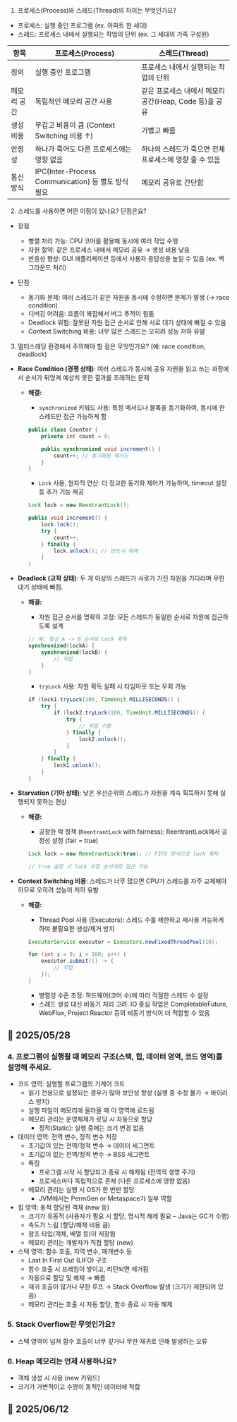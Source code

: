 1. 프로세스(Process)와 스레드(Thread)의 차이는 무엇인가요?
- 프로세스: 실행 중인 프로그램 (ex. 아파트 한 세대)
- 스레드: 프로세스 내에서 실행되는 작업의 단위 (ex. 그 세대의 가족 구성원)

| 항목     | **프로세스(Process)**                           | **스레드(Thread)**                      |
| ------ | ------------------------------------------- | ------------------------------------ |
| 정의     | 실행 중인 프로그램                                  | 프로세스 내에서 실행되는 작업의 단위                 |
| 메모리 공간 | 독립적인 메모리 공간 사용                              | 같은 프로세스 내에서 메모리 공간(Heap, Code 등)을 공유 |
| 생성 비용  | 무겁고 비용이 큼 (Context Switching 비용 ↑)          | 가볍고 빠름                               |
| 안정성    | 하나가 죽어도 다른 프로세스에는 영향 없음                     | 하나의 스레드가 죽으면 전체 프로세스에 영향 줄 수 있음      |
| 통신 방식  | IPC(Inter-Process Communication) 등 별도 방식 필요 | 메모리 공유로 간단함                          |

2. 스레드를 사용하면 어떤 이점이 있나요? 단점은요?
- 장점 
    - 병렬 처리 가능: CPU 코어를 활용해 동시에 여러 작업 수행
    - 자원 절약: 같은 프로세스 내에서 메모리 공유 → 생성 비용 낮음
    - 반응성 향상: GUI 애플리케이션 등에서 사용자 응답성을 높일 수 있음 (ex. 백그라운드 처리)

- 단점
    - 동기화 문제: 여러 스레드가 같은 자원을 동시에 수정하면 문제가 발생 (→ race condition)
    - 디버깅 어려움: 흐름이 복잡해서 버그 추적이 힘듦
    - Deadlock 위험: 잘못된 자원 접근 순서로 인해 서로 대기 상태에 빠질 수 있음
    - Context Switching 비용: 너무 많은 스레드는 오히려 성능 저하 유발

3. 멀티스레딩 환경에서 주의해야 할 점은 무엇인가요? (예: race condition, deadlock)
- **Race Condition (경쟁 상태)**: 여러 스레드가 동시에 공유 자원을 읽고 쓰는 과정에서 순서가 뒤엉켜 예상치 못한 결과를 초래하는 문제 
    -  **해결:**  
        - `synchronized` 키워드 사용: 특정 메서드나 블록을 동기화하여, 동시에 한 스레드만 접근 가능하게 함
        ```java
        public class Counter {
            private int count = 0;

            public synchronized void increment() {
                count++; // 동기화된 메서드
            }
        }
        ```   

        - `Lock` 사용, 원자적 연산: 더 정교한 동기화 제어가 가능하며, timeout 설정 등 추가 기능 제공
        ```java
        Lock lock = new ReentrantLock();

        public void increment() {
            lock.lock();
            try {
                count++;
            } finally {
                lock.unlock(); // 반드시 해제
            }
        }
        ```   
- **Deadlock (교착 상태)**: 두 개 이상의 스레드가 서로가 가진 자원을 기다리며 무한 대기 상태에 빠짐.
    - **해결:** 
        - 자원 접근 순서를 명확히 고정: 모든 스레드가 동일한 순서로 자원에 접근하도록 설계
        ```java
        // 예: 항상 A -> B 순서로 Lock 획득
        synchronized(lockA) {
            synchronized(lockB) {
                // 작업
            }
        }
        ```   

        - `tryLock` 사용: 자원 획득 실패 시 타임아웃 또는 우회 가능     
        ```java
        if (lock1.tryLock(100, TimeUnit.MILLISECONDS)) {
            try {
                if (lock2.tryLock(100, TimeUnit.MILLISECONDS)) {
                    try {
                        // 작업 수행
                    } finally {
                        lock2.unlock();
                    }
                }
            } finally {
                lock1.unlock();
            }
        }
        ```   
- **Starvation (기아 상태)**: 낮은 우선순위의 스레드가 자원을 계속 획득하지 못해 실행되지 못하는 현상
    - **해결:** 
        - 공정한 락 정책 (`ReentrantLock` with fairness): ReentrantLock에서 공정성 설정 (fair = true)
        
        ```java
        Lock lock = new ReentrantLock(true); // FIFO 방식으로 lock 획득

        // true 설정 시 lock 요청 순서대로 접근 가능
        ```    
- **Context Switching 비용**: 스레드가 너무 많으면 CPU가 스레드를 자주 교체해야 하므로 오히려 성능이 저하 유발
    - **해결:** 
        - Thread Pool 사용 (Executors): 스레드 수를 제한하고 재사용 가능하게 하여 불필요한 생성/제거 방지

        ```java
        ExecutorService executor = Executors.newFixedThreadPool(10);

        for (int i = 0; i < 100; i++) {
            executor.submit(() -> {
                // 작업
            });
        }
        ``` 
        - 병렬성 수준 조정: 하드웨어(코어 수)에 따라 적절한 스레드 수 설정
        - 스레드 생성 대신 비동기 처리 고려: IO 중심 작업은 CompletableFuture, WebFlux, Project Reactor 등의 비동기 방식이 더 적합할 수 있음

## 📅 2025/05/28
### 4. 프로그램이 실행될 때 메모리 구조(스택, 힙, 데이터 영역, 코드 영역)를 설명해 주세요.
- 코드 영역: 실행할 프로그램의 기계어 코드
    - 읽기 전용으로 설정되는 경우가 많아 보안성 향상 (실행 중 수정 불가 → 바이러스 방지)
    - 실행 파일이 메모리에 올라올 때 이 영역에 로드됨
    - 메모리 관리는 운영체제가 로딩 시 자동으로 할당
        - 정적(Static): 실행 중에는 크기 변경 없음
- 데이터 영역: 전역 변수, 정적 변수 저장 
    - 초기값이 있는 전역/정적 변수 → 데이터 세그먼트
    - 초기값이 없는 전역/정적 변수 → BSS 세그먼트
    - 특징
        - 프로그램 시작 시 할당되고 종료 시 해제됨 (전역적 생명 주기)
        - 프로세스마다 독립적으로 존재 (다른 프로세스에 영향 없음)
    - 메모리 관리는 실행 시 OS가 한 번만 할당
        - JVM에서는 PermGen or Metaspace가 일부 역할
- 힙 영역: 동적 할당된 객체 (new 등)
    - 크기가 유동적 (사용자가 필요 시 할당, 명시적 해제 필요 – Java는 GC가 수행)
    - 속도가 느림 (할당/해제 비용 큼)
    - 참조 타입(객체, 배열 등)이 저장됨
    - 메모리 관리는 개발자가 직접 할당 (new)
- 스택 영역: 함수 호출, 지역 변수, 매개변수 등
    - Last In First Out (LIFO) 구조
    - 함수 호출 시 프레임이 쌓이고, 리턴되면 제거됨
    - 자동으로 할당 및 해제 → 빠름
    - 재귀 호출이 많거나 무한 루프 → Stack Overflow 발생 (크기가 제한되어 있음)
    - 메모리 관리는 호출 시 자동 할당, 함수 종료 시 자동 해제

### 5. Stack Overflow란 무엇인가요?
- 스택 영역이 넘쳐 함수 호출이 너무 깊거나 무한 재귀로 인해 발생하는 오류

### 6. Heap 메모리는 언제 사용하나요?
- 객체 생성 시 사용 (new 키워드)
- 크기가 가변적이고 수명이 동적인 데이터에 적합

## 📅 2025/06/12